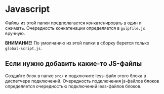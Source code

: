 # Javascript

Файлы из этой папки предполагается конкатенировать в один и сжимать. Очередность конкатенации определяется в `gulpfile.js` вручную.

**ВНИМАНИЕ!** По умолчанию из этой папки в сборку берется только `global-script.js`.



## Если нужно добавить какие-то JS-файлы

Создайте блок в папке `src/` и подключите less-файл этого блока в диспетчере подключений. Очередность подключения js-файлов блоков определяется очередностью подключений less-файлов блоков.
